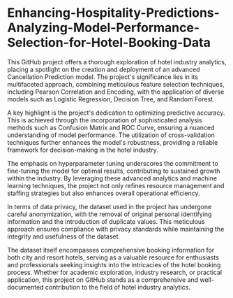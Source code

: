 # Enhancing-Hospitality-Predictions-Analyzing-Model-Performance-Selection-for-Hotel-Booking-Data

This GitHub project offers a thorough exploration of hotel industry analytics, placing a spotlight on the creation and deployment of an advanced Cancellation Prediction model. The project's significance lies in its multifaceted approach, combining meticulous feature selection techniques, including Pearson Correlation and Encoding, with the application of diverse models such as Logistic Regression, Decision Tree, and Random Forest.

A key highlight is the project's dedication to optimizing predictive accuracy. This is achieved through the incorporation of sophisticated analysis methods such as Confusion Matrix and ROC Curve, ensuring a nuanced understanding of model performance. The utilization of cross-validation techniques further enhances the model's robustness, providing a reliable framework for decision-making in the hotel industry.

The emphasis on hyperparameter tuning underscores the commitment to fine-tuning the model for optimal results, contributing to sustained growth within the industry. By leveraging these advanced analytics and machine learning techniques, the project not only refines resource management and staffing strategies but also enhances overall operational efficiency.

In terms of data privacy, the dataset used in the project has undergone careful anonymization, with the removal of original personal identifying information and the introduction of duplicate values. This meticulous approach ensures compliance with privacy standards while maintaining the integrity and usefulness of the dataset.

The dataset itself encompasses comprehensive booking information for both city and resort hotels, serving as a valuable resource for enthusiasts and professionals seeking insights into the intricacies of the hotel booking process. Whether for academic exploration, industry research, or practical application, this project on GitHub stands as a comprehensive and well-documented contribution to the field of hotel industry analytics.
